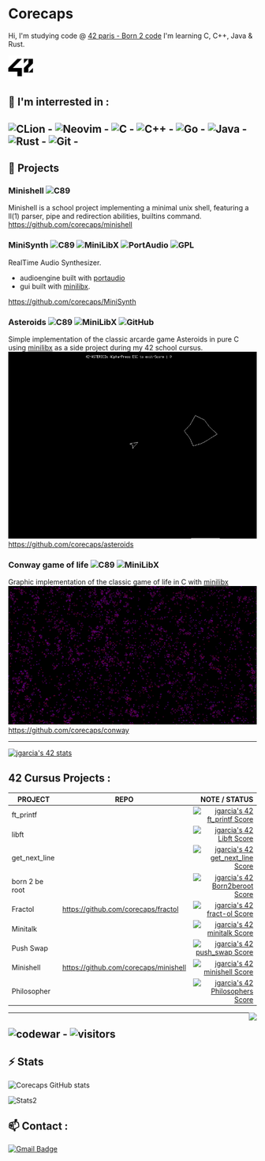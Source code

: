 # Corecaps
Hi,
I'm studying code @ [42 paris - Born 2 code](https://42.fr/)
I'm learning C, C++, Java & Rust.

<img src="/42.svg" width=50 height=50 >

🌱 I'm interrested in :
---
![CLion](https://img.shields.io/badge/CLion-black?style=for-the-badge&logo=clion&logoColor=white) - ![Neovim](https://img.shields.io/badge/NeoVim-%2357A143.svg?&style=for-the-badge&logo=neovim&logoColor=white) - ![C](https://img.shields.io/badge/c-%2300599C.svg?style=for-the-badge&logo=c&logoColor=white) - ![C++](https://img.shields.io/badge/c++-%2300599C.svg?style=for-the-badge&logo=c%2B%2B&logoColor=white) - ![Go](https://img.shields.io/badge/go-%2300ADD8.svg?style=for-the-badge&logo=go&logoColor=white) - ![Java](https://img.shields.io/badge/java-%23ED8B00.svg?style=for-the-badge&logo=java&logoColor=white) - ![Rust](https://img.shields.io/badge/rust-%23000000.svg?style=for-the-badge&logo=rust&logoColor=white) - 	![Git](https://img.shields.io/badge/git-%23F05033.svg?style=for-the-badge&logo=git&logoColor=white) - 
---

## 🔭 Projects 

### Minishell ![C89](https://img.shields.io/badge/C-89-green)
Minishell is a school project implementing a minimal unix shell, featuring a ll(1) parser, pipe and redirection abilities, builtins command.
https://github.com/corecaps/minishell

### MiniSynth ![C89](https://img.shields.io/badge/C-89-green) ![MiniLibX](https://img.shields.io/badge/Minilibx-linux-green) ![PortAudio](https://img.shields.io/badge/PortAudio-v19-green) ![GPL](https://img.shields.io/github/license/corecaps/MiniSynth?color=green)
RealTime Audio Synthesizer.
  - audioengine built with [portaudio](http://portaudio.com/)
  - gui built with [minilibx](https://github.com/42Paris/minilibx-linux).


https://github.com/corecaps/MiniSynth

### Asteroids ![C89](https://img.shields.io/badge/C-89-green) ![MiniLibX](https://img.shields.io/badge/Minilibx-linux-green) ![GitHub](https://img.shields.io/github/license/corecaps/asteroids?style=flat-square)
Simple implementation of the classic arcarde game Asteroids in pure C using [minilibx](https://github.com/42Paris/minilibx-linux) as a side project during my 42 school cursus.
![ASTEROIDS](https://github.com/corecaps/asteroids/raw/main/screenshot.png)
https://github.com/corecaps/asteroids


### Conway game of life ![C89](https://img.shields.io/badge/C-89-green) ![MiniLibX](https://img.shields.io/badge/Minilibx-linux-green)
Graphic implementation of the classic game of life in C with [minilibx](https://github.com/42Paris/minilibx-linux) 
![CONWAY](https://github.com/corecaps/conway/blob/main/screenshot.png?raw=true)
https://github.com/corecaps/conway

---

[![jgarcia's 42 stats](https://badge42.vercel.app/api/v2/cl43b31uz001609lf8iuxb19y/stats?cursusId=21&coalitionId=48)](https://github.com/JaeSeoKim/badge42)

## 42 Cursus Projects :
| PROJECT | REPO | NOTE / STATUS |
|---------|------|--------------:|
| ft_printf |     | [![jgarcia's 42 ft_printf Score](https://badge42.vercel.app/api/v2/cl43b31uz001609lf8iuxb19y/project/2602559)](https://github.com/JaeSeoKim/badge42) |
| libft  |         | [![jgarcia's 42 Libft Score](https://badge42.vercel.app/api/v2/cl43b31uz001609lf8iuxb19y/project/2580839)](https://github.com/JaeSeoKim/badge42) |
| get_next_line  |      | [![jgarcia's 42 get_next_line Score](https://badge42.vercel.app/api/v2/cl43b31uz001609lf8iuxb19y/project/2607809)](https://github.com/JaeSeoKim/badge42) |
| born 2 be root  |      |  [![jgarcia's 42 Born2beroot Score](https://badge42.vercel.app/api/v2/cl43b31uz001609lf8iuxb19y/project/2607806)](https://github.com/JaeSeoKim/badge42) |
| Fractol | https://github.com/corecaps/fractol | [![jgarcia's 42 fract-ol Score](https://badge42.vercel.app/api/v2/cl43b31uz001609lf8iuxb19y/project/2704521)](https://github.com/JaeSeoKim/badge42) |
| Minitalk |  | [![jgarcia's 42 minitalk Score](https://badge42.vercel.app/api/v2/cl43b31uz001609lf8iuxb19y/project/2704523)](https://github.com/JaeSeoKim/badge42) |
| Push Swap |  | [![jgarcia's 42 push_swap Score](https://badge42.vercel.app/api/v2/cl43b31uz001609lf8iuxb19y/project/2709399)](https://github.com/JaeSeoKim/badge42) |
| Minishell | https://github.com/corecaps/minishell | [![jgarcia's 42 minishell Score](https://badge42.vercel.app/api/v2/cl43b31uz001609lf8iuxb19y/project/2904798)](https://github.com/JaeSeoKim/badge42) |
| Philosopher | | [![jgarcia's 42 Philosophers Score](https://badge42.vercel.app/api/v2/cl43b31uz001609lf8iuxb19y/project/2904762)](https://github.com/JaeSeoKim/badge42) |





<img align="right" src="https://tryhackme-badges.s3.amazonaws.com/corecaps.png">


---
![codewar](https://www.codewars.com/users/corecaps/badges/small) - ![visitors](https://visitor-badge.laobi.icu/badge?page_id=corecaps.github.profile.views)
---



## ⚡ Stats
![Corecaps GitHub stats](https://github-readme-stats.vercel.app/api?username=corecaps&show_icons=true&theme=dracula)


![Stats2](https://github-readme-stats.vercel.app/api/top-langs/?username=corecaps)

## 📫 Contact :
[![Gmail Badge](https://img.shields.io/badge/-corecaps@gmail.com-c14438?style=flat-square&logo=Gmail&logoColor=white&link=mailto:corecaps@gmail.com)](mailto:corecaps@gmail.com)

